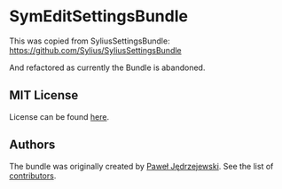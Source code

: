 SymEditSettingsBundle
====================

This was copied from SyliusSettingsBundle: https://github.com/Sylius/SyliusSettingsBundle

And refactored as currently the Bundle is abandoned.


MIT License
-----------

License can be found [here](https://github.com/Sylius/Sylius/blob/master/LICENSE).

Authors
-------

The bundle was originally created by [Paweł Jędrzejewski](http://pjedrzejewski.com).
See the list of [contributors](https://github.com/Sylius/SyliusSettingsBundle/contributors).

